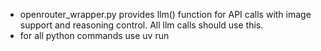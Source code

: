 - openrouter_wrapper.py provides llm() function for API calls with image support and reasoning control. All llm calls should use this.
- for all python commands use uv run 

